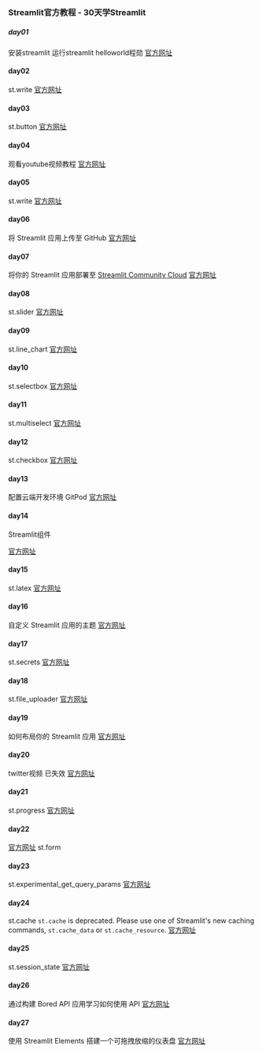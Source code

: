 ### Streamlit官方教程 - 30天学Streamlit
##### day01
安装streamlit
运行streamlit helloworld程勋
[官方网址](https://30days.streamlit.app/?challenge=Day1)
#### day02
st.write
[官方网址](https://30days.streamlit.app/?challenge=Day2)

#### day03
st.button
[官方网址](https://30days.streamlit.app/?challenge=Day3)


#### day04
观看youtube视频教程
[官方网址](https://30days.streamlit.app/?challenge=Day4)

#### day05
st.write
[官方网址](https://30days.streamlit.app/?challenge=Day5)


#### day06
将 Streamlit 应用上传至 GitHub
[官方网址](https://30days.streamlit.app/?challenge=Day6)

#### day07
将你的 Streamlit 应用部署至 [Streamlit Community Cloud](https://streamlit.io/cloud)
[官方网址](https://30days.streamlit.app/?challenge=Day7)

#### day08
st.slider
[官方网址](https://30days.streamlit.app/?challenge=Day8)

#### day09
st.line_chart
[官方网址](https://30days.streamlit.app/?challenge=Day9)


#### day10
st.selectbox
[官方网址](https://30days.streamlit.app/?challenge=Day10)

#### day11
st.multiselect
[官方网址](https://30days.streamlit.app/?challenge=Day11)

#### day12
st.checkbox
[官方网址](https://30days.streamlit.app/?challenge=Day12)

#### day13
配置云端开发环境 GitPod
[官方网址](https://30days.streamlit.app/?challenge=Day13)

#### day14
Streamlit组件

[官方网址](https://30days.streamlit.app/?challenge=Day14)
#### day15
st.latex
[官方网址](https://30days.streamlit.app/?challenge=Day15)

#### day16
自定义 Streamlit 应用的主题
[官方网址](https://30days.streamlit.app/?challenge=Day16)

#### day17
st.secrets
[官方网址](https://30days.streamlit.app/?challenge=Day17)

#### day18
st.file_uploader
[官方网址](https://30days.streamlit.app/?challenge=Day18)

#### day19
如何布局你的 Streamlit 应用
[官方网址](https://30days.streamlit.app/?challenge=Day19)

#### day20
twitter视频 已失效
[官方网址](https://30days.streamlit.app/?challenge=Day20)

#### day21
st.progress
[官方网址](https://30days.streamlit.app/?challenge=Day21)

#### day22
[官方网址](https://30days.streamlit.app/?challenge=Day22)
st.form

#### day23
st.experimental_get_query_params
[官方网址](https://30days.streamlit.app/?challenge=Day23)

#### day24
st.cache 
`st.cache` is deprecated. Please use one of Streamlit's new caching commands,
`st.cache_data` or `st.cache_resource`.
[官方网址](https://30days.streamlit.app/?challenge=Day24)

#### day25
st.session_state
[官方网址](https://30days.streamlit.app/?challenge=Day25)

#### day26
通过构建 Bored API 应用学习如何使用 API
[官方网址](https://30days.streamlit.app/?challenge=Day26)


#### day27
使用 Streamlit Elements 搭建一个可拖拽放缩的仪表盘
[官方网址](https://30days.streamlit.app/?challenge=Day27)